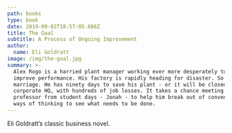 ```yaml
---
path: books
type: book
date: 2019-09-02T18:57:05.686Z
title: The Goal
subtitle: A Process of Ongoing Improvement
author:
  name: Eli Goldratt
image: /img/the-goal.jpg
summary: >-
  Alex Rogo is a harried plant manager working ever more desperately to try
  improve performance. His factory is rapidly heading for disaster. So is his
  marriage. He has ninety days to save his plant - or it will be closed by
  corporate HQ, with hundreds of job losses. It takes a chance meeting with a
  professor from student days - Jonah - to help him break out of conventional
  ways of thinking to see what needs to be done.
---
```

Eli Goldratt’s classic business novel.

